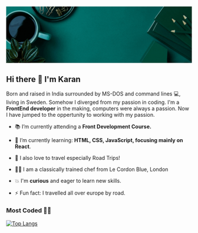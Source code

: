 ![Fun IMage](./images/myGif.gif)


## Hi there 👋 I'm Karan 

Born and raised in India surrounded by MS-DOS and command lines 💻, living in Sweden. Somehow I diverged from my passion in coding. I'm a __FrontEnd developer__ in the making, computers were always a passion. Now I have jumped to the oppertunity to working with my passion.	


 - 📚 I’m currently attending a __Front Development Course.__ 
 
 - 🌱 I’m currently learning: __HTML, CSS, JavaScript, focusing mainly on React__.	
 
 - 🌈 I also love to travel especially Road Trips!
 
 - 👨‍🍳 I am a classically trained chef from Le Cordon Blue, London
 
 - 💥 I'm __curious__ and eager to learn new skills.	 
 
 - ⚡ Fun fact: I travelled all over europe by road.
 
 
 ### Most Coded 👨‍💻
 	 
 [![Top Langs](https://github-readme-stats.vercel.app/api/top-langs/?username=sofiavazs&layout=compact)](https://github.com/karanmann/github-readme-stats)	 
<!--
**karanmann/karanmann** is a ✨ _special_ ✨ repository because its `README.md` (this file) appears on your GitHub profile.
